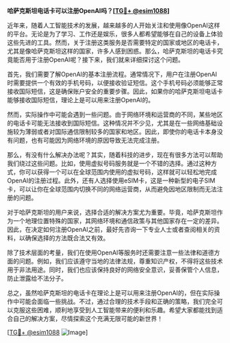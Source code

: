 **哈萨克斯坦电话卡可以注册OpenAI吗？[[TG💪+ @esim1088](https://t.me/s/esim1088)]**

近年来，随着人工智能技术的发展，越来越多的人开始关注和使用像OpenAI这样的平台。无论是为了学习、工作还是娱乐，很多人都希望能够在自己的设备上体验这些先进的工具。然而，关于注册这类服务是否需要特定的国家或地区的电话卡，尤其是像哈萨克斯坦这样的国家，许多人感到困惑。那么，哈萨克斯坦的电话卡究竟能否用于注册OpenAI呢？接下来，我们就来详细探讨这个问题。

首先，我们需要了解OpenAI的基本注册流程。通常情况下，用户在注册OpenAI时需要提供一个有效的手机号码，以便接收验证短信。这个手机号码必须能够正常接收国际短信，这是确保账户安全的重要步骤。因此，如果你的哈萨克斯坦电话卡能够接收国际短信，理论上是可以用来注册OpenAI的。

然而，实际操作中可能会遇到一些问题。由于网络环境和运营商的不同，某些地区的电话卡可能无法接收到国际短信。这种情况并不少见，尤其是在一些网络基础设施较为薄弱或者对国际通信限制较多的国家和地区。因此，即使你的电话卡本身没有问题，也有可能因为网络环境的原因导致无法完成注册。

那么，有没有什么解决办法呢？其实，随着科技的进步，现在有很多方法可以帮助我们绕过这些问题。比如，使用虚拟号码服务就是一个不错的选择。通过这种方式，你可以获得一个可以在全球范围内使用的虚拟号码，这样就可以轻松地完成OpenAI的注册过程。此外，还有人选择使用eSIM卡，这是一种新型的电子SIM卡，可以让你在全球范围内切换不同的网络运营商，从而避免因地区限制而无法注册的问题。

对于哈萨克斯坦的用户来说，选择合适的解决方案尤为重要。毕竟，哈萨克斯坦作为一个地理位置特殊的国家，其网络环境和通信政策与其他国家存在一定的差异。因此，在决定如何注册OpenAI之前，最好先咨询一下专业人士或者查阅相关的资料，以确保选择的方法既合法又有效。

除了技术层面的考量，我们在使用OpenAI等服务时还需要注意一些法律和道德方面的问题。例如，我们应该遵守当地的法律法规，尊重知识产权，不得将这些技术用于非法用途。同时，我们也应该保持良好的网络安全意识，妥善保管个人信息，防止泄露给不法分子。

总之，虽然哈萨克斯坦的电话卡在理论上是可以用来注册OpenAI的，但在实际操作中可能会面临一些挑战。不过，通过合理的技术手段和正确的策略，我们完全可以克服这些困难，顺利地享受到人工智能带来的便利和乐趣。希望大家都能找到适合自己的解决方案，尽情探索这个充满无限可能的新世界！

[[TG💪+ @esim1088](https://t.me/s/esim1088) ![Image](https://i.postimg.cc/4NQfJmqS/Snipaste-2025-05-13-00-14-12.png)]